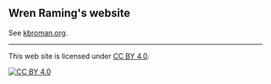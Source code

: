 ## Wren Raming's website

See [kbroman.org](https://wraming.org).

---

This web site is licensed under
[CC BY 4.0](https://creativecommons.org/licenses/by/4.0/).

[![CC BY 4.0](https://licensebuttons.net/l/by/4.0/88x31.png)](https://creativecommons.org/licenses/by/4.0/)
